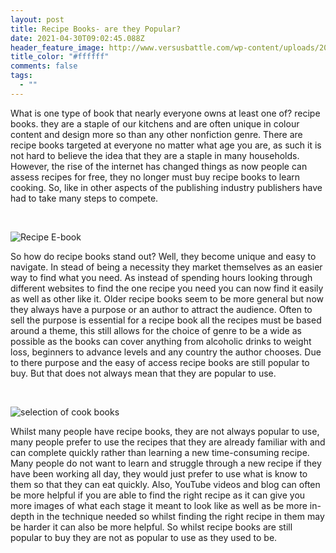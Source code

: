 ```yaml
---
layout: post
title: Recipe Books- are they Popular?
date: 2021-04-30T09:02:45.088Z
header_feature_image: http://www.versusbattle.com/wp-content/uploads/2013/04/cookbooks.jpg
title_color: "#ffffff"
comments: false
tags:
  - ""
---
```

<!--StartFragment-->

What is one type of book that nearly everyone owns at least one of? recipe books. they are a staple of our kitchens and are often unique in colour content and design more so than any other nonfiction genre. There are recipe books targeted at everyone no matter what age you are, as such it is not hard to believe the idea that they are a staple in many households. However, the rise of the internet has changed things as now people can assess recipes for free, they no longer must buy recipe books to learn cooking. So, like in other aspects of the publishing industry publishers have had to take many steps to compete.

 

![Recipe E-book](http://1.bp.blogspot.com/-31kLX9f4CcA/Tew0Y6WzGzI/AAAAAAAAAA4/0Nyx0FQurt8/w1200-h630-p-k-no-nu/750px-Recipe_Book_v2.PNG)

So how do recipe books stand out? Well, they become unique and easy to navigate. In stead of being a necessity they market themselves as an easier way to find what you need. As instead of spending hours looking through different websites to find the one recipe you need you can now find it easily as well as other like it. Older recipe books seem to be more general but now they always have a purpose or an author to attract the audience. Often to sell the purpose is essential for a recipe book all the recipes must be based around a theme, this still allows for the choice of genre to be a wide as possible as the books can cover anything from alcoholic drinks to weight loss, beginners to advance levels and any country the author chooses. Due to there purpose and the easy of access recipe books are still popular to buy. But that does not always mean that they are popular to use.

 

![selection of cook books](https://assets.bonappetit.com/photos/5a985a3fd418f823c6403b44/16:9/w_1600,c_limit/healthyish-vegcookbooks-group.jpg)

Whilst many people have recipe books, they are not always popular to use, many people prefer to use the recipes that they are already familiar with and can complete quickly rather than learning a new time-consuming recipe. Many people do not want to learn and struggle through a new recipe if they have been working all day, they would just prefer to use what is know to them so that they can eat quickly. Also, YouTube videos and blog can often be more helpful if you are able to find the right recipe as it can give you more images of what each stage it meant to look like as well as be more in-depth in the technique needed so whilst finding the right recipe in them may be harder it can also be more helpful. So whilst recipe books are still popular to buy they are not as popular to use as they used to be.

<!--EndFragment-->